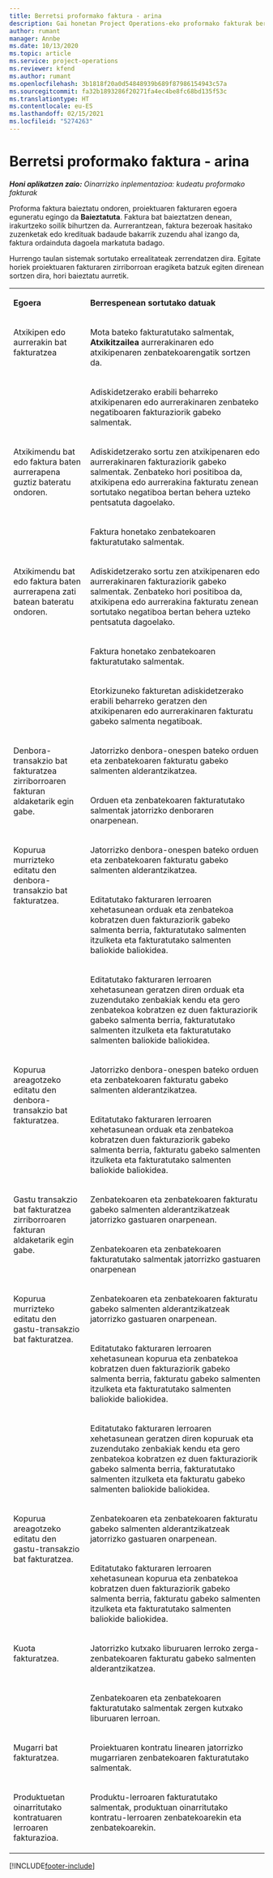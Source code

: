 ```yaml
---
title: Berretsi proformako faktura - arina
description: Gai honetan Project Operations-eko proformako fakturak berresteari buruzko informazioa eskaintzen du.
author: rumant
manager: Annbe
ms.date: 10/13/2020
ms.topic: article
ms.service: project-operations
ms.reviewer: kfend
ms.author: rumant
ms.openlocfilehash: 3b1818f20a0d54848939b689f87986154943c57a
ms.sourcegitcommit: fa32b1893286f20271fa4ec4be8fc68bd135f53c
ms.translationtype: HT
ms.contentlocale: eu-ES
ms.lasthandoff: 02/15/2021
ms.locfileid: "5274263"
---
```

# <a name="confirm-a-proforma-invoice---lite"></a>Berretsi proformako faktura - arina

_**Honi aplikatzen zaio:** Oinarrizko inplementazioa: kudeatu proformako fakturak_


Proforma faktura baieztatu ondoren, proiektuaren fakturaren egoera eguneratu egingo da **Baieztatuta**. Faktura bat baieztatzen denean, irakurtzeko soilik bihurtzen da. Aurrerantzean, faktura bezeroak hasitako zuzenketak edo kredituak badaude bakarrik zuzendu ahal izango da, faktura ordainduta dagoela markatuta badago.

Hurrengo taulan sistemak sortutako errealitateak zerrendatzen dira. Egitate horiek proiektuaren fakturaren zirriborroan eragiketa batzuk egiten direnean sortzen dira, hori baieztatu aurretik.

<table border="0" cellspacing="0" cellpadding="0">
    <tbody>
        <tr>
            <td width="216" valign="top">
                <p>
                    <strong>Egoera</strong>
                </p>
            </td>
            <td width="808" valign="top">
                <p>
                    <strong>Berrespenean sortutako datuak</strong>
                </p>
            </td>
        </tr>
        <tr>
            <td width="216" rowspan="2" valign="top">
                <p>
Atxikipen edo aurrerakin bat fakturatzea </p>
            </td>
            <td width="408" valign="top">
                <p>
Mota bateko fakturatutako salmentak, <strong>Atxikitzailea</strong> aurrerakinaren edo atxikipenaren zenbatekoarengatik sortzen da.
                </p>
            </td>
        </tr>
        <tr>
            <td width="408" valign="top">
                <p>
Adiskidetzerako erabili beharreko atxikipenaren edo aurrerakinaren zenbateko negatiboaren fakturaziorik gabeko salmentak.
                </p>
            </td>
        </tr>
        <tr>
            <td width="216" rowspan="2" valign="top">
                <p>
Atxikimendu bat edo faktura baten aurrerapena guztiz bateratu ondoren.
                </p>
            </td>
            <td width="408" valign="top">
                <p>
Adiskidetzerako sortu zen atxikipenaren edo aurrerakinaren fakturaziorik gabeko salmentak. Zenbateko hori positiboa da, atxikipena edo aurrerakina fakturatu zenean sortutako negatiboa bertan behera uzteko pentsatuta dagoelako.
                </p>
            </td>
        </tr>
        <tr>
            <td width="408" valign="top">
                <p>
Faktura honetako zenbatekoaren fakturatutako salmentak.
                </p>
            </td>
        </tr>
        <tr>
            <td width="216" rowspan="3" valign="top">
                <p>
Atxikimendu bat edo faktura baten aurrerapena zati batean bateratu ondoren.
                </p>
            </td>
            <td width="408" valign="top">
                <p>
Adiskidetzerako sortu zen atxikipenaren edo aurrerakinaren fakturaziorik gabeko salmentak. Zenbateko hori positiboa da, atxikipena edo aurrerakina fakturatu zenean sortutako negatiboa bertan behera uzteko pentsatuta dagoelako.
                </p>
            </td>
        </tr>
        <tr>
            <td width="408" valign="top">
                <p>
Faktura honetako zenbatekoaren fakturatutako salmentak.
                </p>
            </td>
        </tr>
        <tr>
            <td width="408" valign="top">
                <p>
Etorkizuneko fakturetan adiskidetzerako erabili beharreko geratzen den atxikipenaren edo aurrerakinaren fakturatu gabeko salmenta negatiboak.
                </p>
            </td>
        </tr>
        <tr>
            <td width="216" rowspan="2" valign="top">
                <p>
Denbora-transakzio bat fakturatzea zirriborroaren fakturan aldaketarik egin gabe.
                </p>
            </td>
            <td width="408" valign="top">
                <p>
Jatorrizko denbora-onespen bateko orduen eta zenbatekoaren fakturatu gabeko salmenten alderantzikatzea.
                </p>
            </td>
        </tr>
        <tr>
            <td width="408" valign="top">
                <p>
Orduen eta zenbatekoaren fakturatutako salmentak jatorrizko denboraren onarpenean.
                </p>
            </td>
        </tr>
        <tr>
            <td width="216" rowspan="3" valign="top">
                <p>
Kopurua murrizteko editatu den denbora-transakzio bat fakturatzea.
                </p>
            </td>
            <td width="408" valign="top">
                <p>
Jatorrizko denbora-onespen bateko orduen eta zenbatekoaren fakturatu gabeko salmenten alderantzikatzea.
                </p>
            </td>
        </tr>
        <tr>
            <td width="408" valign="top">
                <p>
Editatutako fakturaren lerroaren xehetasunean orduak eta zenbatekoa kobratzen duen fakturaziorik gabeko salmenta berria, fakturatutako salmenten itzulketa eta fakturatutako salmenten baliokide baliokidea.
                </p>
            </td>
        </tr>
        <tr>
            <td width="408" valign="top">
                <p>
Editatutako fakturaren lerroaren xehetasunean geratzen diren orduak eta zuzendutako zenbakiak kendu eta gero zenbatekoa kobratzen ez duen fakturaziorik gabeko salmenta berria, fakturatutako salmenten itzulketa eta fakturatutako salmenten baliokide baliokidea.
                </p>
            </td>
        </tr>
        <tr>
            <td width="216" rowspan="2" valign="top">
                <p>
Kopurua areagotzeko editatu den denbora-transakzio bat fakturatzea.
                </p>
            </td>
            <td width="408" valign="top">
                <p>
Jatorrizko denbora-onespen bateko orduen eta zenbatekoaren fakturatu gabeko salmenten alderantzikatzea.
                </p>
            </td>
        </tr>
        <tr>
            <td width="408" valign="top">
                <p>
Editatutako fakturaren lerroaren xehetasunean orduak eta zenbatekoa kobratzen duen fakturaziorik gabeko salmenta berria, fakturatu gabeko salmenten itzulketa eta fakturatutako salmenten baliokide baliokidea.
                </p>
            </td>
        </tr>
        <tr>
            <td width="216" rowspan="2" valign="top">
                <p>
Gastu transakzio bat fakturatzea zirriborroaren fakturan aldaketarik egin gabe.
                </p>
            </td>
            <td width="408" valign="top">
                <p>
Zenbatekoaren eta zenbatekoaren fakturatu gabeko salmenten alderantzikatzeak jatorrizko gastuaren onarpenean.
                </p>
            </td>
        </tr>
        <tr>
            <td width="408" valign="top">
                <p>
Zenbatekoaren eta zenbatekoaren fakturatutako salmentak jatorrizko gastuaren onarpenean </p>
            </td>
        </tr>
        <tr>
            <td width="216" rowspan="3" valign="top">
                <p>
Kopurua murrizteko editatu den gastu-transakzio bat fakturatzea.
                </p>
            </td>
            <td width="408" valign="top">
                <p>
Zenbatekoaren eta zenbatekoaren fakturatu gabeko salmenten alderantzikatzeak jatorrizko gastuaren onarpenean.
                </p>
            </td>
        </tr>
        <tr>
            <td width="408" valign="top">
                <p>
Editatutako fakturaren lerroaren xehetasunean kopurua eta zenbatekoa kobratzen duen fakturaziorik gabeko salmenta berria, fakturatu gabeko salmenten itzulketa eta fakturatutako salmenten baliokide baliokidea.
                </p>
            </td>
        </tr>
        <tr>
            <td width="408" valign="top">
                <p>
Editatutako fakturaren lerroaren xehetasunean geratzen diren kopuruak eta zuzendutako zenbakiak kendu eta gero zenbatekoa kobratzen ez duen fakturaziorik gabeko salmenta berria, fakturatutako salmenten itzulketa eta fakturatu gabeko salmenten baliokide baliokidea.
                </p>
            </td>
        </tr>
        <tr>
            <td width="216" rowspan="2" valign="top">
                <p>
Kopurua areagotzeko editatu den gastu-transakzio bat fakturatzea.
                </p>
            </td>
            <td width="408" valign="top">
                <p>
Zenbatekoaren eta zenbatekoaren fakturatu gabeko salmenten alderantzikatzeak jatorrizko gastuaren onarpenean.
                </p>
            </td>
        </tr>
        <tr>
            <td width="408" valign="top">
                <p>
Editatutako fakturaren lerroaren xehetasunean kopurua eta zenbatekoa kobratzen duen fakturaziorik gabeko salmenta berria, fakturatu gabeko salmenten itzulketa eta fakturatutako salmenten baliokide baliokidea. 
                </p>
            </td>
        </tr>
        <tr>
            <td width="216" rowspan="2" valign="top">
                <p>
Kuota fakturatzea.
                </p>
            </td>
            <td width="408" valign="top">
                <p>
Jatorrizko kutxako liburuaren lerroko zerga-zenbatekoaren fakturatu gabeko salmenten alderantzikatzea.
                </p>
            </td>
        </tr>
        <tr>
            <td width="408" valign="top">
                <p>
Zenbatekoaren eta zenbatekoaren fakturatutako salmentak zergen kutxako liburuaren lerroan.
                </p>
            </td>
        </tr>
        <tr>
            <td width="216" valign="top">
                <p>
Mugarri bat fakturatzea.
                </p>
            </td>
            <td width="408" valign="top">
                <p>
Proiektuaren kontratu linearen jatorrizko mugarriaren zenbatekoaren fakturatutako salmentak.
                </p>
            </td>
        </tr>
        <tr>
            <td width="216" valign="top">
                <p>
Produktuetan oinarritutako kontratuaren lerroaren fakturazioa.
                </p>
            </td>
            <td width="408" valign="top">
                <p>
Produktu-lerroaren fakturatutako salmentak, produktuan oinarritutako kontratu-lerroaren zenbatekoarekin eta zenbatekoarekin.
                </p>
            </td>
        </tr>
    </tbody>
</table>


[!INCLUDE[footer-include](../../includes/footer-banner.md)]